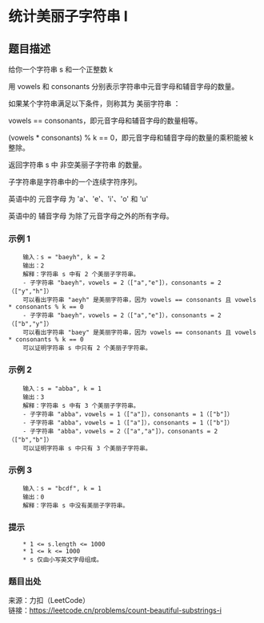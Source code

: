 # 统计美丽子字符串 I

## 题目描述

给你一个字符串 s 和一个正整数 k

用 vowels 和 consonants 分别表示字符串中元音字母和辅音字母的数量。

如果某个字符串满足以下条件，则称其为 美丽字符串 ：

vowels == consonants，即元音字母和辅音字母的数量相等。

(vowels * consonants) % k == 0，即元音字母和辅音字母的数量的乘积能被 k 整除。

返回字符串 s 中 非空美丽子字符串 的数量。

子字符串是字符串中的一个连续字符序列。

英语中的 元音字母 为 'a'、'e'、'i'、'o' 和 'u'

英语中的 辅音字母 为除了元音字母之外的所有字母。

### 示例 1

```text
    输入：s = "baeyh", k = 2
    输出：2
    解释：字符串 s 中有 2 个美丽子字符串。
    - 子字符串 "baeyh"，vowels = 2（["a","e"]），consonants = 2（["y","h"]）
    可以看出字符串 "aeyh" 是美丽字符串，因为 vowels == consonants 且 vowels * consonants % k == 0
    - 子字符串 "baeyh"，vowels = 2（["a","e"]），consonants = 2（["b","y"]）
    可以看出字符串 "baey" 是美丽字符串，因为 vowels == consonants 且 vowels * consonants % k == 0
    可以证明字符串 s 中只有 2 个美丽子字符串。
```

### 示例 2

```text
    输入：s = "abba", k = 1
    输出：3
    解释：字符串 s 中有 3 个美丽子字符串。
    - 子字符串 "abba"，vowels = 1（["a"]），consonants = 1（["b"]）
    - 子字符串 "abba"，vowels = 1（["a"]），consonants = 1（["b"]）
    - 子字符串 "abba"，vowels = 2（["a","a"]），consonants = 2（["b","b"]）
    可以证明字符串 s 中只有 3 个美丽子字符串。
```

### 示例 3

```text
    输入：s = "bcdf", k = 1
    输出：0
    解释：字符串 s 中没有美丽子字符串。
```

### 提示

```text
    * 1 <= s.length <= 1000
    * 1 <= k <= 1000
    * s 仅由小写英文字母组成。
```

### 题目出处

来源：力扣（LeetCode）  
链接：<https://leetcode.cn/problems/count-beautiful-substrings-i>
